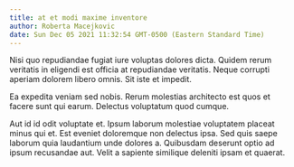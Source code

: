 ```yaml
---
title: at et modi maxime inventore
author: Roberta Macejkovic
date: Sun Dec 05 2021 11:32:54 GMT-0500 (Eastern Standard Time)
---
```

Nisi quo repudiandae fugiat iure voluptas dolores dicta. Quidem rerum veritatis in eligendi est officia at repudiandae veritatis. Neque corrupti aperiam dolorem libero omnis. Sit iste et impedit.

 Ea expedita veniam sed nobis. Rerum molestias architecto est quos et facere sunt qui earum. Delectus voluptatum quod cumque.

 Aut id id odit voluptate et. Ipsum laborum molestiae voluptatem placeat minus qui et. Est eveniet doloremque non delectus ipsa. Sed quis saepe laborum quia laudantium unde dolores a. Quibusdam deserunt optio ad ipsum recusandae aut. Velit a sapiente similique deleniti ipsam et quaerat.